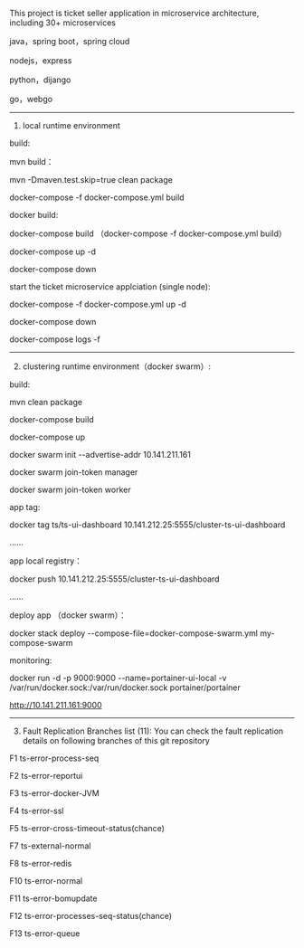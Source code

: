 

This project is ticket seller application in microservice architecture, including 30+ microservices

java，spring boot，spring cloud

nodejs，express

python，dijango

go，webgo



------------------------------------------------------------------

1. local runtime environment

build:

mvn build：

mvn -Dmaven.test.skip=true clean package

docker-compose -f docker-compose.yml build


docker build:

docker-compose build
（docker-compose -f docker-compose.yml build）

docker-compose up -d

docker-compose down



start the ticket microservice applciation (single node):

docker-compose -f docker-compose.yml up -d

docker-compose down

docker-compose logs -f




------------------------------------------------------------------

2. clustering runtime environment（docker swarm）:

build:

mvn clean package

docker-compose build

docker-compose up

docker swarm init --advertise-addr 10.141.211.161

docker swarm join-token manager

docker swarm join-token worker



app tag:

docker tag ts/ts-ui-dashboard 10.141.212.25:5555/cluster-ts-ui-dashboard

......


app local registry：

docker push 10.141.212.25:5555/cluster-ts-ui-dashboard

......



deploy app （docker swarm）：

docker stack deploy --compose-file=docker-compose-swarm.yml my-compose-swarm



monitoring:

docker run -d -p 9000:9000 --name=portainer-ui-local -v /var/run/docker.sock:/var/run/docker.sock portainer/portainer

http://10.141.211.161:9000




----------------------------------------------------------------

3. Fault Replication Branches list (11): You can check the fault replication details on following branches of this git repository

F1 
ts-error-process-seq

F2
ts-error-reportui

F3
ts-error-docker-JVM

F4
ts-error-ssl

F5
ts-error-cross-timeout-status(chance)

F7
ts-external-normal

F8
ts-error-redis

F10
ts-error-normal

F11
ts-error-bomupdate

F12
ts-error-processes-seq-status(chance)

F13 
ts-error-queue







